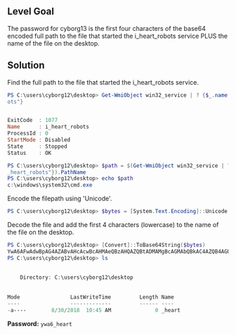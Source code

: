 ## Level Goal
The password for cyborg13 is the first four characters of the base64 encoded full path to the file that started the i_heart_robots service PLUS the name of the file on the desktop.

## Solution
Find the full path to the file that started the i_heart_robots service.
```powershell
PS C:\users\cyborg12\desktop> Get-WmiObject win32_service | ? {$_.name -eq "i_heart_rob
ots"}


ExitCode  : 1077
Name      : i_heart_robots
ProcessId : 0
StartMode : Disabled
State     : Stopped
Status    : OK

PS C:\users\cyborg12\desktop> $path = $(Get-WmiObject win32_service | ? {$_.name -eq "i
_heart_robots"}).PathName                                                              
PS C:\users\cyborg12\desktop> echo $path                                               
c:\windows\system32\cmd.exe                                                                           
```
Encode the filepath using 'Unicode'.
```powershell
PS C:\users\cyborg12\desktop> $bytes = [System.Text.Encoding]::Unicode.GetBytes($path) 
```
Decode the file and add the first 4 characters (lowercase) to the name of the file on the desktop.
```powershell
PS C:\users\cyborg12\desktop> [Convert]::ToBase64String($bytes)                        
YwA6AFwAdwBpAG4AZABvAHcAcwBcAHMAeQBzAHQAZQBtADMAMgBcAGMAbQBkAC4AZQB4AGUA 
PS C:\users\cyborg12\desktop> ls                                                       
                                                                                       
                                                                                       
    Directory: C:\users\cyborg12\desktop                                               
                                                                                       
                                                                                       
Mode                LastWriteTime         Length Name                                  
----                -------------         ------ ----                                  
-a----        8/30/2018  10:45 AM              0 _heart  
```
<strong>Password:</strong> <code>ywa6_heart</code>
